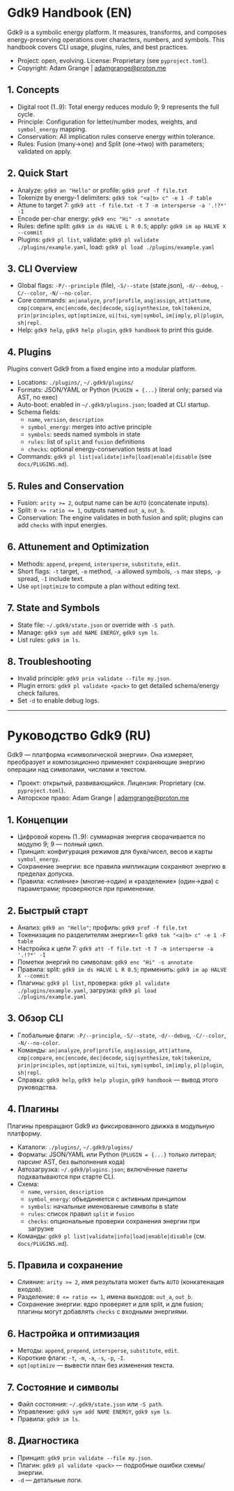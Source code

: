 # Gdk9 Handbook (EN)

Gdk9 is a symbolic energy platform. It measures, transforms, and composes energy-preserving
operations over characters, numbers, and symbols. This handbook covers CLI usage, plugins,
rules, and best practices.

- Project: open, evolving. License: Proprietary (see `pyproject.toml`).
- Copyright: Adam Grange | adamgrange@proton.me

## 1. Concepts
- Digital root (1..9): Total energy reduces modulo 9; 9 represents the full cycle.
- Principle: Configuration for letter/number modes, weights, and `symbol_energy` mapping.
- Conservation: All implication rules conserve energy within tolerance.
- Rules: Fusion (many→one) and Split (one→two) with parameters; validated on apply.

## 2. Quick Start
- Analyze: `gdk9 an "Hello"` or profile: `gdk9 prof -f file.txt`
- Tokenize by energy-1 delimiters: `gdk9 tok "<a|b> c" -e 1 -F table`
- Attune to target 7: `gdk9 att -f file.txt -t 7 -m intersperse -a '.!?*' -I`
- Encode per-char energy: `gdk9 enc "Hi" -s annotate`
- Rules: define split: `gdk9 im ds HALVE L R 0.5`; apply: `gdk9 im ap HALVE X --commit`
- Plugins: `gdk9 pl list`, validate: `gdk9 pl validate ./plugins/example.yaml`,
  load: `gdk9 pl load ./plugins/example.yaml`

## 3. CLI Overview
- Global flags: `-P/--principle` (file), `-S/--state` (state.json), `-d/--debug`, `-C/--color`, `-N/--no-color`.
- Core commands: `an|analyze`, `prof|profile`, `asg|assign`, `att|attune`, `cmp|compare`,
  `enc|encode`, `dec|decode`, `sig|synthesize`, `tok|tokenize`, `prin|principles`, `opt|optimize`,
  `ui|tui`, `sym|symbol`, `im|imply`, `pl|plugin`, `sh|repl`.
- Help: `gdk9 help`, `gdk9 help plugin`, `gdk9 handbook` to print this guide.

## 4. Plugins
Plugins convert Gdk9 from a fixed engine into a modular platform.
- Locations: `./plugins/`, `~/.gdk9/plugins/`
- Formats: JSON/YAML or Python (`PLUGIN = {...}` literal only; parsed via AST, no exec)
- Auto-boot: enabled in `~/.gdk9/plugins.json`; loaded at CLI startup.
- Schema fields:
  - `name`, `version`, `description`
  - `symbol_energy`: merges into active principle
  - `symbols`: seeds named symbols in state
  - `rules`: list of `split` and `fusion` definitions
  - `checks`: optional energy-conservation tests at load
- Commands: `gdk9 pl list|validate|info|load|enable|disable` (see `docs/PLUGINS.md`).

## 5. Rules and Conservation
- Fusion: `arity >= 2`, output name can be `AUTO` (concatenate inputs).
- Split: `0 <= ratio <= 1`, outputs named `out_a`, `out_b`.
- Conservation: The engine validates in both fusion and split; plugins can add `checks` with input energies.

## 6. Attunement and Optimization
- Methods: `append`, `prepend`, `intersperse`, `substitute`, `edit`.
- Short flags: `-t` target, `-m` method, `-a` allowed symbols, `-s` max steps, `-p` spread, `-I` include text.
- Use `opt|optimize` to compute a plan without editing text.

## 7. State and Symbols
- State file: `~/.gdk9/state.json` or override with `-S path`.
- Manage: `gdk9 sym add NAME ENERGY`, `gdk9 sym ls`.
- List rules: `gdk9 im ls`.

## 8. Troubleshooting
- Invalid principle: `gdk9 prin validate --file my.json`.
- Plugin errors: `gdk9 pl validate <pack>` to get detailed schema/energy check failures.
- Set `-d` to enable debug logs.

---

# Руководство Gdk9 (RU)

Gdk9 — платформа «символической энергии». Она измеряет, преобразует и композиционно
применяет сохраняющие энергию операции над символами, числами и текстом.

- Проект: открытый, развивающийся. Лицензия: Proprietary (см. `pyproject.toml`).
- Авторское право: Adam Grange | adamgrange@proton.me

## 1. Концепции
- Цифровой корень (1..9): суммарная энергия сворачивается по модулю 9; 9 — полный цикл.
- Принцип: конфигурация режимов для букв/чисел, весов и карты `symbol_energy`.
- Сохранение энергии: все правила импликации сохраняют энергию в пределах допуска.
- Правила: «слияние» (многие→один) и «разделение» (один→два) с параметрами; проверяются при применении.

## 2. Быстрый старт
- Анализ: `gdk9 an "Hello"`; профиль: `gdk9 prof -f file.txt`
- Токенизация по разделителям энергии=1: `gdk9 tok "<a|b> c" -e 1 -F table`
- Настройка к цели 7: `gdk9 att -f file.txt -t 7 -m intersperse -a '.!?*' -I`
- Пометки энергий по символам: `gdk9 enc "Hi" -s annotate`
- Правила: split: `gdk9 im ds HALVE L R 0.5`; применить: `gdk9 im ap HALVE X --commit`
- Плагины: `gdk9 pl list`, проверка: `gdk9 pl validate ./plugins/example.yaml`,
  загрузка: `gdk9 pl load ./plugins/example.yaml`

## 3. Обзор CLI
- Глобальные флаги: `-P/--principle`, `-S/--state`, `-d/--debug`, `-C/--color`, `-N/--no-color`.
- Команды: `an|analyze`, `prof|profile`, `asg|assign`, `att|attune`, `cmp|compare`,
  `enc|encode`, `dec|decode`, `sig|synthesize`, `tok|tokenize`, `prin|principles`, `opt|optimize`,
  `ui|tui`, `sym|symbol`, `im|imply`, `pl|plugin`, `sh|repl`.
- Справка: `gdk9 help`, `gdk9 help plugin`, `gdk9 handbook` — вывод этого руководства.

## 4. Плагины
Плагины превращают Gdk9 из фиксированного движка в модульную платформу.
- Каталоги: `./plugins/`, `~/.gdk9/plugins/`
- Форматы: JSON/YAML или Python (`PLUGIN = {...}` только литерал; парсинг AST, без выполнения кода)
- Автозагрузка: `~/.gdk9/plugins.json`; включённые пакеты подхватываются при старте CLI.
- Схема:
  - `name`, `version`, `description`
  - `symbol_energy`: объединяется с активным принципом
  - `symbols`: начальные именованные символы в state
  - `rules`: список правил `split` и `fusion`
  - `checks`: опциональные проверки сохранения энергии при загрузке
- Команды: `gdk9 pl list|validate|info|load|enable|disable` (см. `docs/PLUGINS.md`).

## 5. Правила и сохранение
- Слияние: `arity >= 2`, имя результата может быть `AUTO` (конкатенация входов).
- Разделение: `0 <= ratio <= 1`, имена выходов: `out_a`, `out_b`.
- Сохранение энергии: ядро проверяет и для split, и для fusion; плагины могут добавлять `checks` с входными энергиями.

## 6. Настройка и оптимизация
- Методы: `append`, `prepend`, `intersperse`, `substitute`, `edit`.
- Короткие флаги: `-t`, `-m`, `-a`, `-s`, `-p`, `-I`.
- `opt|optimize` — вывести план без изменения текста.

## 7. Состояние и символы
- Файл состояния: `~/.gdk9/state.json` или `-S path`.
- Управление: `gdk9 sym add NAME ENERGY`, `gdk9 sym ls`.
- Правила: `gdk9 im ls`.

## 8. Диагностика
- Принцип: `gdk9 prin validate --file my.json`.
- Плагин: `gdk9 pl validate <pack>` — подробные ошибки схемы/энергии.
- `-d` — детальные логи.

